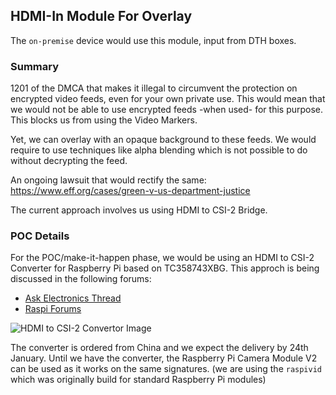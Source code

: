 ## HDMI-In Module For Overlay
The `on-premise` device would use this module, input from DTH boxes. 

### Summary
1201 of the DMCA that makes it illegal to circumvent the protection on encrypted video feeds, even for your own private use.
This would mean that we would not be able to use encrypted feeds -when used- for this purpose. 
This blocks us from using the Video Markers.

Yet, we can overlay with an opaque background to these feeds.
We would require to use techniques like alpha blending which is not possible to do without decrypting the feed.

An ongoing lawsuit that would rectify the same: https://www.eff.org/cases/green-v-us-department-justice

The current approach involves us using HDMI to CSI-2 Bridge.

### POC Details
For the POC/make-it-happen phase, we would be using an HDMI to CSI-2 Converter for Raspberry Pi based on TC358743XBG.
This approch is being discussed in the following forums: 
* [Ask Electronics Thread](https://www.reddit.com/r/AskElectronics/comments/als3x5/hdmi_to_csi2_converter_for_raspberry_pi_based_on/) 
* [Raspi Forums](https://www.raspberrypi.org/forums/viewtopic.php?f=45&t=238826)

![HDMI to CSI-2 Convertor Image](https://akriya.co.in/assets/images/HDMI-CSI2-Pi.png)

The converter is ordered from China and we expect the delivery by 24th January.
Until we have the converter, the Raspberry Pi Camera Module V2 can be used as it works on the same signatures. (we are using the `raspivid` which was originally build for standard Raspberry Pi modules)

